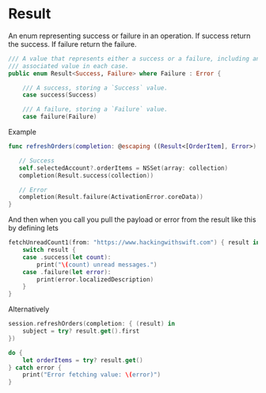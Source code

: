 # Result

An enum representing success or failure in an operation. If success return the success. If failure return the failure.

```swift
/// A value that represents either a success or a failure, including an
/// associated value in each case.
public enum Result<Success, Failure> where Failure : Error {

    /// A success, storing a `Success` value.
    case success(Success)

    /// A failure, storing a `Failure` value.
    case failure(Failure)
```

Example

```swift
func refreshOrders(completion: @escaping ((Result<[OrderItem], Error>) -> Void)) {

   // Success
   self.selectedAccount?.orderItems = NSSet(array: collection)
   completion(Result.success(collection))             

   // Error
   completion(Result.failure(ActivationError.coreData))
}
```

And then when you call you pull the payload or error from the result like this by defining lets

```swift
fetchUnreadCount1(from: "https://www.hackingwithswift.com") { result in
    switch result {
    case .success(let count):
        print("\(count) unread messages.")
    case .failure(let error):
        print(error.localizedDescription)
    }
}
```

Alternatively

```swift
session.refreshOrders(completion: { (result) in
    subject = try? result.get().first
})

do {
    let orderItems = try? result.get()
} catch error {
    print("Error fetching value: \(error)")
}
```
